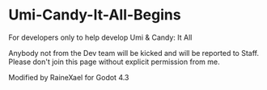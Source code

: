 # Umi-Candy-It-All-Begins
For developers only to help develop Umi &amp; Candy: It All 

Anybody not from the Dev team will be kicked and will be reported to Staff. Please don't join this page without explicit permission from me.

Modified by RaineXael for Godot 4.3
